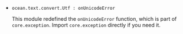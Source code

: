* `ocean.text.convert.Utf : onUnicodeError`

  This module redefined the `onUnicodeError` function, which is part of `core.exception`.
  Import `core.exception` directly if you need it.
